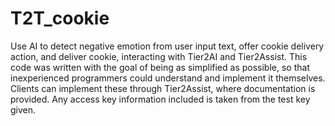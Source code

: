 # T2T_cookie
Use AI to detect negative emotion from user input text, offer cookie delivery action, and deliver cookie, interacting with Tier2AI and Tier2Assist.
This code was written with the goal of being as simplified as possible, so that inexperienced programmers could understand and implement it themselves.
Clients can implement these through Tier2Assist, where documentation is provided.
Any access key information included is taken from the test key given.
